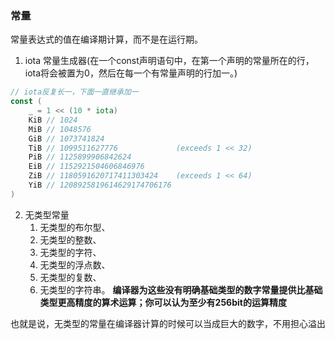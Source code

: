 ### 常量
常量表达式的值在编译期计算，而不是在运行期。

1. iota 常量生成器(在一个const声明语句中，在第一个声明的常量所在的行，iota将会被置为0，然后在每一个有常量声明的行加一。)
```go
// iota反复长一，下面一直继承加一
const (
    _ = 1 << (10 * iota)
    KiB // 1024
    MiB // 1048576
    GiB // 1073741824
    TiB // 1099511627776             (exceeds 1 << 32)
    PiB // 1125899906842624
    EiB // 1152921504606846976
    ZiB // 1180591620717411303424    (exceeds 1 << 64)
    YiB // 1208925819614629174706176
)
```

2. 无类型常量
   1. 无类型的布尔型、
   2. 无类型的整数、
   3. 无类型的字符、
   4. 无类型的浮点数、
   5. 无类型的复数、
   6. 无类型的字符串。
**编译器为这些没有明确基础类型的数字常量提供比基础类型更高精度的算术运算；你可以认为至少有256bit的运算精度**

也就是说，无类型的常量在编译器计算的时候可以当成巨大的数字，不用担心溢出